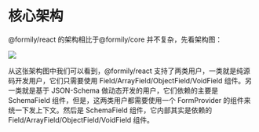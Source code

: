 # 核心架构

@formily/react 的架构相比于@formily/core 并不复杂，先看架构图：

![](https://img.alicdn.com/imgextra/i1/O1CN013jbRfk1l5n6N7jYH8_!!6000000004768-55-tps-2200-1637.svg)

从这张架构图中我们可以看到，@formily/react 支持了两类用户，一类就是纯源码开发用户，它们只需要使用 Field/ArrayField/ObjectField/VoidField 组件。另一类就是基于 JSON-Schema 做动态开发的用户，它们依赖的主要是 SchemaField 组件，但是，这两类用户都需要使用一个 FormProvider 的组件来统一下发上下文。然后是 SchemaField 组件，它内部其实是依赖的 Field/ArrayField/ObjectField/VoidField 组件。
